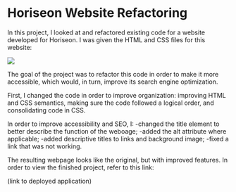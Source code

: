 # Horiseon Website Refactoring

In this project, I looked at and refactored existing code for a website developed for Horiseon. I was given the HTML and CSS files for this website:

![](https://umn.bootcampcontent.com/University-of-Minnesota-Boot-Camp/uofm-stp-virt-fsf-pt-02-2021-u-c/raw/master/01-HTML-Git-CSS/02-Homework/Assets/01-html-css-git-homework-demo.png)

The goal of the project was to refactor this code in order to make it more accessible, which would, in turn, improve its search engine optimization. 

First, I changed the code in order to improve organization: improving HTML and CSS semantics, making sure the code followed a logical order, and consolidating code in CSS. 

In order to improve accessibility and SEO, I:
-changed the title element to better describe the function of the weboage;
-added the alt attribute where applicable;
-added descriptive titles to links and background image;
-fixed a link that was not working.

The resulting webpage looks like the original, but with improved features. 
In order to view the finished project, refer to this link: 

(link to deployed application)


